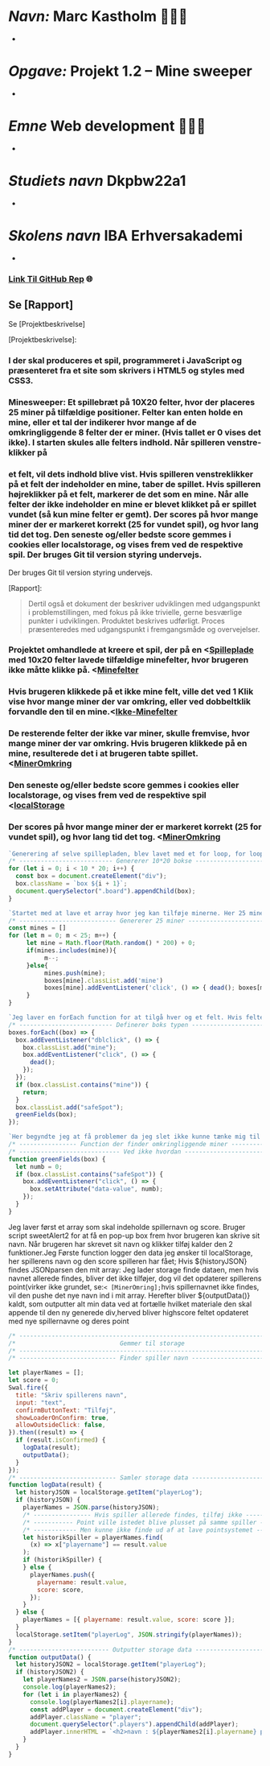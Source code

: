 # _Navn:_ Marc Kastholm 🙋🏽‍♂️

-

# _Opgave:_ Projekt 1.2 – Mine sweeper

-

# _Emne_ Web development 👨🏽‍💻

-

# _Studiets navn_ Dkpbw22a1

-

# _Skolens navn_ IBA Erhversakademi

-

### [Link Til GitHub Rep](https://github.com/Kastholm/Mine-Projekt.git) 🌐

Se [Rapport] 
-
Se [Projektbeskrivelse] 


[Projektbeskrivelse]:


### I der skal produceres et spil, programmeret i JavaScript og præsenteret fra et site som skrivers i HTML5 og styles med CSS3. 
 
### Minesweeper: Et spillebræt på 10X20 felter, hvor der placeres 25 miner på tilfældige positioner. Felter kan enten holde en mine, eller et tal der indikerer hvor mange af de omkringliggende 8 felter der er miner. (Hvis tallet er 0 vises det ikke). I starten skules alle felters indhold. Når spilleren venstre-klikker på 

### et felt, vil dets indhold blive vist. Hvis spilleren venstreklikker på et felt der indeholder en mine, taber de spillet. Hvis spilleren højreklikker på et felt, markerer de det som en mine. Når alle felter der ikke indeholder en mine er blevet klikket på er spillet vundet (så kun mine felter er gemt). Der scores på hvor mange miner der er markeret korrekt (25 for vundet spil), og hvor lang tid det tog. Den seneste og/eller bedste score gemmes i cookies eller localstorage, og vises frem ved de respektive spil. Der bruges Git til version styring undervejs. 



Der bruges Git til version styring undervejs. 


[Rapport]:
> Dertil også et dokument der beskriver udviklingen med udgangspunkt i problemstillingen, med fokus på ikke trivielle, gerne besværlige punkter i udviklingen. Produktet beskrives udførligt. Proces præsenteredes med udgangspunkt i fremgangsmåde og overvejelser.

### Projektet omhandlede at kreere et spil, der på en <[Spilleplade] med 10x20 felter lavede tilfældige minefelter, hvor brugeren ikke måtte klikke på. <[Minefelter]

### Hvis brugeren klikkede på et ikke mine felt, ville det ved 1 Klik vise hvor mange miner der var omkring, eller ved dobbeltklik forvandle den til en mine.<[Ikke-Minefelter]

### De resterende felter der ikke var miner, skulle fremvise, hvor mange miner der var omkring. Hvis brugeren klikkede på en mine, resulterede det i at brugeren tabte spillet. <[MinerOmkring]

### Den seneste og/eller bedste score gemmes i cookies eller localstorage, og vises frem ved de respektive spil <[localStorage]

### Der scores på hvor mange miner der er markeret korrekt (25 for vundet spil), og hvor lang tid det tog. <[MinerOmkring]

[Spilleplade]: script.js

```javascript
`Generering af selve spillepladen, blev lavet med et for loop, for loopet generere 200 felter. Det gøres ved at [i] øges med 1 for hver af 10*20 felter === 200; Derved generer for loopet, 200 divs === (bokse); Hver boks blev tildelt et className blot for at gøre materialet mere overskueligt. Dette className blev +1 grundet at index er 0, så boks 0 hed boks 1 i stedet; Til sidst apender den alle divs på spillebrættet`;
/* -------------------------- Genererer 10*20 bokse ------------------------- */
for (let i = 0; i < 10 * 20; i++) {
  const box = document.createElement("div");
  box.className = `box ${i + 1}`;
  document.querySelector(".board").appendChild(box);
}
```

[Minefelter]: script.js

```javascript
`Startet med at lave et array hvor jeg kan tilføje minerne. Her 25 miner. Jeg laver derfor et for loop der ${m = 0; m < 25; m++} så den kører 25 gange. inde i loopet kører jeg en ${Math.floor(Math.random())} for at vælge 25 tilfældige bokse, jeg påsætter værdien 200, så den vælger udfra de 200 tilgængelige bokse. jeg laver et if statement, for at fortælle den at hvis det generede nummer allerede findes i mit array, skal den minus m med 1 for at kører for loopet igen og derved genererer et nyt tal. Jeg fortæller programmet at hvis en boks er blevet til en mine, skal den tilføje minen til mit array og tilføje et click event der får spilleren til at tabe`;
/* --------------------------- Genererer 25 miner --------------------------- */
const mines = []
for (let m = 0; m < 25; m++) {
     let mine = Math.floor(Math.random() * 200) + 0;
     if(mines.includes(mine)){
          m--;
     }else{
          mines.push(mine);
          boxes[mine].classList.add('mine')
          boxes[mine].addEventListener('click', () => { dead(); boxes[mine].style.backgroundColor = 'red'; } )
     }
}
```

[Ikke-Minefelter]: script.js

```javascript
`Jeg laver en forEach function for at tilgå hver og et felt. Hvis feltet ikke er en mine og man dobbeltklikker på det, vil der for forvandle sig til en mine. og hvis man klikker igen taber man spillet, da man har klikket på en mine; Jeg fortæller i bunden at hvis feltet ikke er en mine, får den classNamet safeSpot som er felterne der ikke er miner og kan kalde en function så jeg kan se tallet der viser hvor mange miner safeSpot er omringet af`;
/* -------------------------- Definerer boks typen -------------------------- */
boxes.forEach((box) => {
  box.addEventListener("dblclick", () => {
    box.classList.add("mine");
    box.addEventListener("click", () => {
      dead();
    });
  });
  if (box.classList.contains("mine")) {
    return;
  }
  box.classList.add("safeSpot");
  greenFields(box);
});
```

[MinerOmkring]: script.js

```javascript
`Her begyndte jeg at få problemer da jeg slet ikke kunne tænke mig til hvordan jeg skal affecte eller få værdier fra de andre bokse der lå omkring ikke-mine felterne. Og måttte til sidst give op da jeg ikke kunne løse det; Min tanke omkring det var, at finde alle bokse der containede className safeSpot === ikke-minfelter; og herefter finde className mine værdierne der lå omkring. Men kunne ikke komme videre med løsnigen desværre`;
/* ---------------- Function der finder omkringliggende miner --------------- */
/* ---------------------------- Ved ikke hvordan ---------------------------- */
function greenFields(box) {
  let numb = 0;
  if (box.classList.contains("safeSpot")) {
    box.addEventListener("click", () => {
      box.setAttribute("data-value", numb);
    });
  }
}
```

[localStorage]: script.js


Jeg laver først et array som skal indeholde spillernavn og score. Bruger script sweetAlert2 for at få en pop-up box frem hvor brugeren kan skrive sit navn. Når brugeren har skrevet sit navn og klikker tilføj kalder den 2 funktioner.Jeg Første function logger den data jeg ønsker til localStorage, her spillerens navn og den score spilleren har fået; Hvis ${historyJSON} findes JSONparsen den mit array: Jeg lader storage finde dataen, men hvis navnet allerede findes, bliver det ikke tilføjer, dog vil det opdaterer spillerens point(virker ikke grundet, se:` <
  [MinerOmring];
`hvis spillernavnet ikke findes, vil den pushe det nye navn ind i mit array. Herefter bliver ${outputData()} kaldt, som outputter alt min data ved at fortælle hvilket materiale den skal appende til den ny generede div,herved bliver highscore feltet opdateret med nye spillernavne og deres point
```javascript
/* -------------------------------------------------------------------------- */
/*                             Gemmer til storage                             */
/* -------------------------------------------------------------------------- */
/* --------------------------- Finder spiller navn -------------------------- */

let playerNames = [];
let score = 0;
Swal.fire({
  title: "Skriv spillerens navn",
  input: "text",
  confirmButtonText: "Tilføj",
  showLoaderOnConfirm: true,
  allowOutsideClick: false,
}).then((result) => {
  if (result.isConfirmed) {
    logData(result);
    outputData();
  }
});
/* --------------------------- Samler storage data -------------------------- */
function logData(result) {
  let historyJSON = localStorage.getItem("playerLog");
  if (historyJSON) {
    playerNames = JSON.parse(historyJSON);
    /* ---------------- Hvis spiller allerede findes, tilføj ikke --------------- */
    /* ----------- Point ville istedet blive plusset på samme spiller ----------- */
    /* ------------ Men kunne ikke finde ud af at lave pointsystemet ------------ */
    let historikSpiller = playerNames.find(
      (x) => x["playername"] == result.value
    );
    if (historikSpiller) {
    } else {
      playerNames.push({
        playername: result.value,
        score: score,
      });
    }
  } else {
    playerNames = [{ playername: result.value, score: score }];
  }
  localStorage.setItem("playerLog", JSON.stringify(playerNames));
}
/* ------------------------- Outputter storage data ------------------------- */
function outputData() {
  let historyJSON2 = localStorage.getItem("playerLog");
  if (historyJSON2) {
    let playerNames2 = JSON.parse(historyJSON2);
    console.log(playerNames2);
    for (let i in playerNames2) {
      console.log(playerNames2[i].playername);
      const addPlayer = document.createElement("div");
      addPlayer.className = "player";
      document.querySelector(".players").appendChild(addPlayer);
      addPlayer.innerHTML = `<h2>navn : ${playerNames2[i].playername} point : ${playerNames2[i].score} </h2>`;
    }
  }
}
```
